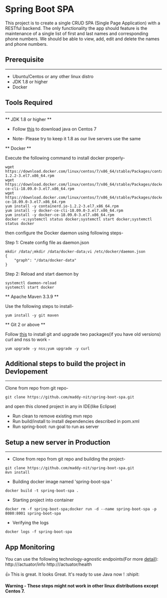 # Spring Boot SPA
This project is to create a single CRUD SPA (Single Page Application) with a RESTful backend. The only functionality the app should feature is the maintenance of a single list of first and last names and corresponding phone numbers. We should be able to view, add, edit and delete the names and phone numbers.

## Prerequisite
----------------

- Ubuntu/Centos or any other linux distro
- JDK 1.8 or higher
- Docker

## Tools Required
----------------

** JDK 1.8 or higher **

- Follow [this](https://www.digitalocean.com/community/tutorials/how-to-install-java-on-centos-and-fedora) to download java on Centos 7

- Note- Please try to keep it 1.8 as our live servers use the same

** Docker **

Execute the following command to install docker properly-

```
wget https://download.docker.com/linux/centos/7/x86_64/stable/Packages/containerd.io-1.2.2-3.el7.x86_64.rpm
wget https://download.docker.com/linux/centos/7/x86_64/stable/Packages/docker-ce-cli-18.09.0-3.el7.x86_64.rpm
wget https://download.docker.com/linux/centos/7/x86_64/stable/Packages/docker-ce-18.09.0-3.el7.x86_64.rpm
yum install -y containerd.io-1.2.2-3.el7.x86_64.rpm
yum install -y docker-ce-cli-18.09.0-3.el7.x86_64.rpm
yum install -y docker-ce-18.09.0-3.el7.x86_64.rpm
docker -v;systemctl status docker;systemctl start docker;systemctl status docker
```

then configure the Docker daemon using following steps-

Step 1: Create config file as daemon.json

```
mkdir /data/;mkdir /data/docker-data;vi /etc/docker/daemon.json
{
    "graph": "/data/docker-data"
}
```

Step 2: Reload and start daemon by

```
systemctl daemon-reload
systemctl start docker
```

** Apache Maven 3.3.9 **

Use the following steps to install-

```
yum install -y git maven
```

** Git 2 or above **

Follow [this](https://www.digitalocean.com/community/tutorials/how-to-install-git-on-centos-7) to install git and upgrade two packages(if you have old versions) curl and nss to work -

```
yum upgrade -y nss;yum upgrade -y curl
```

## Additional steps to build the project in Devlopement
----------------

Clone from repo from git repo-

```
git clone https://github.com/maddy-nit/spring-boot-spa.git
```

and open this cloned project in any in IDE(like Eclipse)

- Run clean to remove existing mvn repo
- Run build/install to install dependencies described in pom.xml
- Run spring-boot: run goal to run as server


## Setup a new server in Production
----------------
- Clone from repo from git repo and building the project-
```
git clone https://github.com/maddy-nit/spring-boot-spa.git
mvn install
```
- Building docker image named 'spring-boot-spa '
```
docker build -t spring-boot-spa .
```
- Starting project into container
```
docker rm -f spring-boot-spa;docker run -d --name spring-boot-spa -p 8080:8001 spring-boot-spa
```
- Verifying the logs
```
docker logs -f spring-boot-spa
```

## App Monitoring
You can use the following technology-agnostic endpoints(For more [detail](https://docs.spring.io/spring-boot/docs/current-SNAPSHOT/reference/htmlsingle/#production-ready)):
http://<domain>/actuator/info
http://<domain>/actuator/health


:+1: This is great. It looks Great. It's ready to use Java now ! :shipit:

**Warning - These  steps might not work in other linux distributions except Centos 7.**
